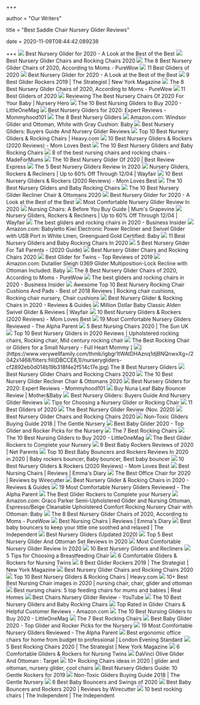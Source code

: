 +++
        
author = "Our Writers"
        
title = "Best Saddle Chair Nursery Glider Reviews"
        
date = 2020-11-09T08:44:42.089238
        
+++
[ ![](https://42e7xc172a051i7v1iyv99nn-wpengine.netdna-ssl.com/wp-content/uploads/2018/11/paxton-recliner-c.jpg)](https://42e7xc172a051i7v1iyv99nn-wpengine.netdna-ssl.com/wp-content/uploads/2018/11/paxton-recliner-c.jpg) Best Nursery Glider for 2020 - A Look at the Best of the Best
[ ![](http://images.agoramedia.com/wte3.0/gcms/Best-Nursery-Gliders-July-2020-722x406.jpg?width=414)](http://images.agoramedia.com/wte3.0/gcms/Best-Nursery-Gliders-July-2020-722x406.jpg?width=414) Best Nursery Glider Chairs and Rocking Chairs 2020
[ ![](https://purewows3.imgix.net/images/articles/2020_01/best-nursery-glider-graham-glider-400.jpg?auto=format,compress&cs=strip)](https://purewows3.imgix.net/images/articles/2020_01/best-nursery-glider-graham-glider-400.jpg?auto=format,compress&cs=strip) The 8 Best Nursery Glider Chairs of 2020, According to Moms - PureWow
[ ![](https://res.cloudinary.com/babylist/image/upload/f_auto,q_auto:best,c_scale/v1584597604/best-of-gliders-pin_dbt57k.jpg)](https://res.cloudinary.com/babylist/image/upload/f_auto,q_auto:best,c_scale/v1584597604/best-of-gliders-pin_dbt57k.jpg) 11 Best Gliders of 2020
[ ![](https://42e7xc172a051i7v1iyv99nn-wpengine.netdna-ssl.com/wp-content/uploads/2019/03/wingback-swivel-glider-recliner-o.jpg)](https://42e7xc172a051i7v1iyv99nn-wpengine.netdna-ssl.com/wp-content/uploads/2019/03/wingback-swivel-glider-recliner-o.jpg) Best Nursery Glider for 2020 - A Look at the Best of the Best
[ ![](https://pyxis.nymag.com/v1/imgs/4f8/083/31b33f755876455f8380f6de5750fc51b7-glider-rocker-01-.rsquare.w1200.jpg)](https://pyxis.nymag.com/v1/imgs/4f8/083/31b33f755876455f8380f6de5750fc51b7-glider-rocker-01-.rsquare.w1200.jpg) 9 Best Glider Rockers 2019 | The Strategist | New York Magazine
[ ![](https://purewows3.imgix.net/images/articles/2020_01/best-nursery-glider-babyletto-kiwi-electronic-glider.jpg?auto=format,compress&cs=strip)](https://purewows3.imgix.net/images/articles/2020_01/best-nursery-glider-babyletto-kiwi-electronic-glider.jpg?auto=format,compress&cs=strip) The 8 Best Nursery Glider Chairs of 2020, According to Moms - PureWow
[ ![](https://res.cloudinary.com/babylist/image/upload/f_auto,q_auto:best,c_scale,w_768/v1565023149/hello-baby/best-baby-gliders-nursery-rocker-babyletto-header.jpg)](https://res.cloudinary.com/babylist/image/upload/f_auto,q_auto:best,c_scale,w_768/v1565023149/hello-baby/best-baby-gliders-nursery-rocker-babyletto-header.jpg) 11 Best Gliders of 2020
[ ![](https://nurseryhero.com/nh-content/uploads/2017/03/Best-Chairs-For-Baby-Nursery-Dutailier-Glider.jpg)](https://nurseryhero.com/nh-content/uploads/2017/03/Best-Chairs-For-Baby-Nursery-Dutailier-Glider.jpg) Reviewing The Best Nursery Chairs Of 2020 For Your Baby | Nursery Hero
[ ![](https://littleonemag.com/wp-content/uploads/2018/08/glider1-large_1024x1024-1.jpg)](https://littleonemag.com/wp-content/uploads/2018/08/glider1-large_1024x1024-1.jpg) The 10 Best Nursing Gliders to Buy 2020 - LittleOneMag
[ ![](https://mommyhood101.com/images/naomihome.jpg)](https://mommyhood101.com/images/naomihome.jpg) Best Nursery Gliders for 2020: Expert Reviews - Mommyhood101
[ ![](https://www.verywellfamily.com/thmb/VBZuTOjf40Ij7dpGbCriQ1mdVh0=/706x626/filters:no_upscale():max_bytes(150000):strip_icc()/ScreenShot2019-05-07at11.00.00AM-9464c8b515964123b04a7f7f5d55b9a0.jpg)](https://www.verywellfamily.com/thmb/VBZuTOjf40Ij7dpGbCriQ1mdVh0=/706x626/filters:no_upscale():max_bytes(150000):strip_icc()/ScreenShot2019-05-07at11.00.00AM-9464c8b515964123b04a7f7f5d55b9a0.jpg) The 8 Best Nursery Gliders
[ ![](https://images-na.ssl-images-amazon.com/images/I/5104FYGOiJL._SX569_.jpg)](https://images-na.ssl-images-amazon.com/images/I/5104FYGOiJL._SX569_.jpg) Amazon.com: Windsor Glider and Ottoman, White with Gray Cushion: Baby
[ ![](https://parent.guide/wp-content/uploads/2018/07/Final-Review-of-the-Best-Nursery-Gliders.jpg)](https://parent.guide/wp-content/uploads/2018/07/Final-Review-of-the-Best-Nursery-Gliders.jpg) Best Nursery Gliders: Buyers Guide And Nursery Glider Reviews
[ ![](https://heavy.com/wp-content/uploads/2017/08/best-nursery-gliders.jpg?quality=65&strip=all&w=780)](https://heavy.com/wp-content/uploads/2017/08/best-nursery-gliders.jpg?quality=65&strip=all&w=780) Top 10 Best Nursery Gliders & Rocking Chairs | Heavy.com
[ ![](https://m.media-amazon.com/images/I/416EEUVR0oL.jpg)](https://m.media-amazon.com/images/I/416EEUVR0oL.jpg) 10 Best Nursery Gliders & Rockers (2020 Reviews) - Mom Loves Best
[ ![](https://images.ctfassets.net/6m9bd13t776q/3eKpFCjrDyesSwckaEwwk2/561df261630a836d6105ead96cdf41a7/02-pottery-barn-kids-best-nursery-glider-750x550.jpg?q=75)](https://images.ctfassets.net/6m9bd13t776q/3eKpFCjrDyesSwckaEwwk2/561df261630a836d6105ead96cdf41a7/02-pottery-barn-kids-best-nursery-glider-750x550.jpg?q=75) The 10 Best Nursery Gliders and Baby Rocking Chairs
[ ![](https://images.immediate.co.uk/production/volatile/sites/28/2020/06/best-nursing-chairs-a0e3921.jpg?quality=90&resize=768,574)](https://images.immediate.co.uk/production/volatile/sites/28/2020/06/best-nursing-chairs-a0e3921.jpg?quality=90&resize=768,574) 8 of the best nursing chairs and rocking chairs - MadeForMums
[ ![](https://bestreviewexpress.com/wp-content/uploads/2018/09/Best-Nursery-Glider-Reviews-min.jpg)](https://bestreviewexpress.com/wp-content/uploads/2018/09/Best-Nursery-Glider-Reviews-min.jpg) The 10 Best Nursery Glider Of 2020 | Best Review Express
[ ![](https://furniturescollection.com/wp-content/uploads/2019/12/Best-Nursery-Gliders.jpg)](https://furniturescollection.com/wp-content/uploads/2019/12/Best-Nursery-Gliders.jpg) The 5 Best Nursery Gliders Review In 2020
[ ![](https://secure.img1-fg.wfcdn.com/im/11083522/resize-h600-w600%5Ecompr-r85/6859/68596904/Nursery+Gliders%2C+Rockers+%26+Recliners.jpg)](https://secure.img1-fg.wfcdn.com/im/11083522/resize-h600-w600%5Ecompr-r85/6859/68596904/Nursery+Gliders%2C+Rockers+%26+Recliners.jpg) Nursery Gliders, Rockers & Recliners | Up to 60% Off Through 12/04 | Wayfair
[ ![](https://m.media-amazon.com/images/I/31MTpNhVi7L.jpg)](https://m.media-amazon.com/images/I/31MTpNhVi7L.jpg) 10 Best Nursery Gliders & Rockers (2020 Reviews) - Mom Loves Best
[ ![](https://images.ctfassets.net/6m9bd13t776q/lYZyPvhJzaAYeU6QCSCc6/3c90c1a0cc49cd09cc52d2acea7dffb1/top-10-gliders-rockers-nursery-950x1152.jpg?h=576&q=75&w=475)](https://images.ctfassets.net/6m9bd13t776q/lYZyPvhJzaAYeU6QCSCc6/3c90c1a0cc49cd09cc52d2acea7dffb1/top-10-gliders-rockers-nursery-950x1152.jpg?h=576&q=75&w=475) The 10 Best Nursery Gliders and Baby Rocking Chairs
[ ![](https://mk0muchneededonc94iq.kinstacdn.com/wp-content/uploads/2020/02/Naomi-Home-Brisbane-Glider-Ottoman-Set-List.jpg)](https://mk0muchneededonc94iq.kinstacdn.com/wp-content/uploads/2020/02/Naomi-Home-Brisbane-Glider-Ottoman-Set-List.jpg) The 10 Best Nursery Glider Recliner Chair & Ottomans 2020
[ ![](https://42e7xc172a051i7v1iyv99nn-wpengine.netdna-ssl.com/wp-content/uploads/2018/05/Screen-Shot-2018-05-21-at-11.26.16-AM-300x287.png)](https://42e7xc172a051i7v1iyv99nn-wpengine.netdna-ssl.com/wp-content/uploads/2018/05/Screen-Shot-2018-05-21-at-11.26.16-AM-300x287.png) Best Nursery Glider for 2020 - A Look at the Best of the Best
[ ![](https://www.bestncool.com/wp-content/uploads/2020/09/Best-Reclining-Glider-For-Nursery-Best-Nursery-Glider-In-2020.jpg)](https://www.bestncool.com/wp-content/uploads/2020/09/Best-Reclining-Glider-For-Nursery-Best-Nursery-Glider-In-2020.jpg) Most Comfortable Nursery Glider Review In 2020
[ ![](https://cdn.mumsgrapevine.com.au/site/wp-content/uploads/2017/07/Nursing-Chair-BG-header-c.jpg)](https://cdn.mumsgrapevine.com.au/site/wp-content/uploads/2017/07/Nursing-Chair-BG-header-c.jpg) Nursing Chairs: A Before You Buy Guide | Mum's Grapevine
[ ![](https://secure.img1-fg.wfcdn.com/im/73078223/compr-r85/1049/104922498/default.jpg)](https://secure.img1-fg.wfcdn.com/im/73078223/compr-r85/1049/104922498/default.jpg) Nursery Gliders, Rockers & Recliners | Up to 60% Off Through 12/04 | Wayfair
[ ![](https://i.insider.com/596e1a07552be5b6088b4f5c?width=1100&format=jpeg&auto=webp)](https://i.insider.com/596e1a07552be5b6088b4f5c?width=1100&format=jpeg&auto=webp) The best gliders and rocking chairs in 2020 - Business Insider
[ ![](https://images-na.ssl-images-amazon.com/images/I/91ZIRYnk7KL._SL1500_.jpg)](https://images-na.ssl-images-amazon.com/images/I/91ZIRYnk7KL._SL1500_.jpg) Amazon.com: Babyletto Kiwi Electronic Power Recliner and Swivel Glider with  USB Port in White Linen, Greenguard Gold Certified: Baby
[ ![](https://cdn2.momjunction.com/wp-content/uploads/2015/04/11-Best-Nursery-Gliders-and-Baby-Rocking-Chairs-In-2019-1-910x1024.jpg)](https://cdn2.momjunction.com/wp-content/uploads/2015/04/11-Best-Nursery-Gliders-and-Baby-Rocking-Chairs-In-2019-1-910x1024.jpg) 11 Best Nursery Gliders and Baby Rocking Chairs In 2020
[ ![](https://smilyparents.com/wp-content/uploads/2020/08/best-nursery-glider-for-tall-parents.jpg)](https://smilyparents.com/wp-content/uploads/2020/08/best-nursery-glider-for-tall-parents.jpg) 5 Best Nursery Glider For Tall Parents - (2020 Guide)
[ ![](https://images.agoramedia.com/wte3.0/gcms/Baby-Relax-Mikayla-Swivel-Gliding-Recliner.jpg)](https://images.agoramedia.com/wte3.0/gcms/Baby-Relax-Mikayla-Swivel-Gliding-Recliner.jpg) Best Nursery Glider Chairs and Rocking Chairs 2020
[ ![](https://www.bestwhitenoisemachinebaby.com/wp-content/uploads/2017/10/Best-Glider-for-Twins-1280x720.png)](https://www.bestwhitenoisemachinebaby.com/wp-content/uploads/2017/10/Best-Glider-for-Twins-1280x720.png) Best Glider for Twins - Top Reviews of 2019
[ ![](https://images-na.ssl-images-amazon.com/images/I/81OE-EOlyaL._SY355_.jpg)](https://images-na.ssl-images-amazon.com/images/I/81OE-EOlyaL._SY355_.jpg) Amazon.com: Dutailier Sleigh 0369 Glider Multiposition-Lock Recline with  Ottoman Included: Baby
[ ![](https://purewows3.imgix.net/images/articles/2020_01/best-nursery-glider-graham-glider.jpg?auto=format,compress&cs=strip)](https://purewows3.imgix.net/images/articles/2020_01/best-nursery-glider-graham-glider.jpg?auto=format,compress&cs=strip) The 8 Best Nursery Glider Chairs of 2020, According to Moms - PureWow
[ ![](https://i.insider.com/596e197b552be552008b4fdb?width=600&format=jpeg&auto=webp)](https://i.insider.com/596e197b552be552008b4fdb?width=600&format=jpeg&auto=webp) The best gliders and rocking chairs in 2020 - Business Insider
[ ![](https://i.pinimg.com/600x315/7e/47/ed/7e47ed1c5d43e87b38517110354a0d8a.jpg)](https://i.pinimg.com/600x315/7e/47/ed/7e47ed1c5d43e87b38517110354a0d8a.jpg) Awesome Top 10 Best Nursery Rocking Chair Cushions And Pads - Best of 2018  Reviews | Rocking chair cushions, Rocking chair nursery, Chair cushions
[ ![](https://www.feedfond.com/wp-content/uploads/2018/05/Best-nursery-glider-chair-featured-image.jpg)](https://www.feedfond.com/wp-content/uploads/2018/05/Best-nursery-glider-chair-featured-image.jpg) Best Nursery Glider & Rocking Chairs in 2020 - Reviews & Guides
[ ![](https://secure.img1-fg.wfcdn.com/im/99517259/compr-r85/9541/95417180/alden-swivel-glider.jpg)](https://secure.img1-fg.wfcdn.com/im/99517259/compr-r85/9541/95417180/alden-swivel-glider.jpg) Million Dollar Baby Classic Alden Swivel Glider & Reviews | Wayfair
[ ![](https://m.media-amazon.com/images/I/41IvFfa26IL.jpg)](https://m.media-amazon.com/images/I/41IvFfa26IL.jpg) 10 Best Nursery Gliders & Rockers (2020 Reviews) - Mom Loves Best
[ ![](https://www.thealphaparent.com/wp-content/uploads/2018/11/baby-relax.jpg)](https://www.thealphaparent.com/wp-content/uploads/2018/11/baby-relax.jpg) 19 Most Comfortable Nursery Gliders Reviewed - The Alpha Parent
[ ![](https://www.thesun.co.uk/wp-content/uploads/2019/02/poa%CC%88ng-rocking-chair-birch-veneer-glose-eggshell__0452037_pe600918_s5-1.jpg)](https://www.thesun.co.uk/wp-content/uploads/2019/02/poa%CC%88ng-rocking-chair-birch-veneer-glose-eggshell__0452037_pe600918_s5-1.jpg) 5 Best Nursing Chairs 2020 | The Sun UK
[ ![](https://i.pinimg.com/originals/74/31/a4/7431a47fd27800a90259e9d4d9fb631f.png)](https://i.pinimg.com/originals/74/31/a4/7431a47fd27800a90259e9d4d9fb631f.png) Top 10 Best Nursery Gliders in 2020 Reviews | Upholstered rocking chairs, Rocking  chair, Mid century rocking chair
[ ![](https://fullheartmommy.com/wp-content/uploads/2019/11/8-beautiful-gliders-for-small-nurseries-683x1024.png)](https://fullheartmommy.com/wp-content/uploads/2019/11/8-beautiful-gliders-for-small-nurseries-683x1024.png) The Best Rocking Chair or Gliders for a Small Nursery - Full Heart Mommy
[ ![](https://www.verywellfamily.com/thmb/igbgr1tWAtDHAznq1djBNQnwxXg=/2042x1468/filters:fill(DBCCE8,1)/nurserygliders-cf2892eb0d014b19b318f4e2f514c17e.jpg)](https://www.verywellfamily.com/thmb/igbgr1tWAtDHAznq1djBNQnwxXg=/2042x1468/filters:fill(DBCCE8,1)/nurserygliders-cf2892eb0d014b19b318f4e2f514c17e.jpg) The 8 Best Nursery Gliders
[ ![](https://images.agoramedia.com/wte3.0/gcms/storkcraft-tuscany-espresso-glider-and-ottoman-gray.jpg)](https://images.agoramedia.com/wte3.0/gcms/storkcraft-tuscany-espresso-glider-and-ottoman-gray.jpg) Best Nursery Glider Chairs and Rocking Chairs 2020
[ ![](https://mk0muchneededonc94iq.kinstacdn.com/wp-content/uploads/2020/02/Graco-Parker-Semi-Upholstered-List-1.jpg)](https://mk0muchneededonc94iq.kinstacdn.com/wp-content/uploads/2020/02/Graco-Parker-Semi-Upholstered-List-1.jpg) The 10 Best Nursery Glider Recliner Chair & Ottomans 2020
[ ![](https://mommyhood101.com/images/Best-Nursery-Gliders-Rocking-Chairs.jpg)](https://mommyhood101.com/images/Best-Nursery-Gliders-Rocking-Chairs.jpg) Best Nursery Gliders for 2020: Expert Reviews - Mommyhood101
[ ![](https://motherandbaby.blob.core.windows.net/web/1/root/chair-silver-nunaleaf_w800_h800.jpg)](https://motherandbaby.blob.core.windows.net/web/1/root/chair-silver-nunaleaf_w800_h800.jpg) Buy Nuna Leaf Baby Bouncer Review | Mother&Baby
[ ![](https://parent.guide/wp-content/uploads/2018/07/Barton-Upholstered-Nursery-Glider-Rocking-Chair.jpg)](https://parent.guide/wp-content/uploads/2018/07/Barton-Upholstered-Nursery-Glider-Rocking-Chair.jpg) Best Nursery Gliders: Buyers Guide And Nursery Glider Reviews
[ ![](https://images.ctfassets.net/6m9bd13t776q/12guYCc3AD6EtDBjN2pzSO/abc48eede348541f3d13c4658f666180/nursery-chair-baby-sibling-2160x1200.jpg?h=367&q=75&w=660)](https://images.ctfassets.net/6m9bd13t776q/12guYCc3AD6EtDBjN2pzSO/abc48eede348541f3d13c4658f666180/nursery-chair-baby-sibling-2160x1200.jpg?h=367&q=75&w=660) Tips for Choosing a Nursery Glider or Rocking Chair
[ ![](https://images.ctfassets.net/50gzycvace50/fde49f79e75031289b1ef30450e852eb8b92fc7f3bcab013082b3b1aa2cfa750/c35922b78295fd7f8f0e8b6a3e5e18f9/fde49f79e75031289b1ef30450e852eb8b92fc7f3bcab013082b3b1aa2cfa750.png?fl=progressive&fm=jpg&bg=rgb:f9f9f9&w=620&h=620)](https://images.ctfassets.net/50gzycvace50/fde49f79e75031289b1ef30450e852eb8b92fc7f3bcab013082b3b1aa2cfa750/c35922b78295fd7f8f0e8b6a3e5e18f9/fde49f79e75031289b1ef30450e852eb8b92fc7f3bcab013082b3b1aa2cfa750.png?fl=progressive&fm=jpg&bg=rgb:f9f9f9&w=620&h=620) 11 Best Gliders of 2020
[ ![](https://top-mom.com/wp-content/uploads/2019/12/best-nursery-glider.jpg)](https://top-mom.com/wp-content/uploads/2019/12/best-nursery-glider.jpg) The Best Nursery Glider  Review (Nov. 2020)
[ ![](https://images.agoramedia.com/wte3.0/gcms/Naomi-Home-Brisbane-Glider-Ottoman-Set-Cream-Finish-Espresso.jpg)](https://images.agoramedia.com/wte3.0/gcms/Naomi-Home-Brisbane-Glider-Ottoman-Set-Cream-Finish-Espresso.jpg) Best Nursery Glider Chairs and Rocking Chairs 2020
[ ![](https://www.gentlenursery.com/wp-content/uploads/2017/10/best-non-toxic-gliders-for-babys-nursery-room.jpg)](https://www.gentlenursery.com/wp-content/uploads/2017/10/best-non-toxic-gliders-for-babys-nursery-room.jpg) Non-Toxic Gliders Buying Guide 2018 | The Gentle Nursery
[ ![](https://m.media-amazon.com/images/I/41a3gtaaWUL.jpg)](https://m.media-amazon.com/images/I/41a3gtaaWUL.jpg) Best Baby Glider 2020 - Top Glider and Rocker Picks for the Nursery
[ ![](https://www.thespruce.com/thmb/jtJJ2c46m14QBWt2V-NHm_uMY4w=/900x0/filters:no_upscale():max_bytes(150000):strip_icc()/wayfair-rocking-chair-157c9e825da54bbca063ec68059ee58a.jpg)](https://www.thespruce.com/thmb/jtJJ2c46m14QBWt2V-NHm_uMY4w=/900x0/filters:no_upscale():max_bytes(150000):strip_icc()/wayfair-rocking-chair-157c9e825da54bbca063ec68059ee58a.jpg) The 7 Best Rocking Chairs
[ ![](https://littleonemag.com/wp-content/uploads/2018/07/71ezCWl0F9L._SX522_.jpg)](https://littleonemag.com/wp-content/uploads/2018/07/71ezCWl0F9L._SX522_.jpg) The 10 Best Nursing Gliders to Buy 2020 - LittleOneMag
[ ![](https://www.lucieslist.com/wp-content/uploads/2019/10/Ikea-Poang-Rocking-Chair.jpeg)](https://www.lucieslist.com/wp-content/uploads/2019/10/Ikea-Poang-Rocking-Chair.jpeg) The Best Glider Rockers to Complete your Nursery
[ ![](https://netparents.org/wp-content/uploads/2018/11/Best-Baby-Rockers-Reviews-1-1170x730_c.png)](https://netparents.org/wp-content/uploads/2018/11/Best-Baby-Rockers-Reviews-1-1170x730_c.png) 9 Best Baby Rockers Reviews of 2020 | Net Parents
[ ![](https://i.pinimg.com/originals/3e/c9/b7/3ec9b76eb4940c228640affd9f1523a6.png)](https://i.pinimg.com/originals/3e/c9/b7/3ec9b76eb4940c228640affd9f1523a6.png) Top 10 Best Baby Bouncers and Rockers Reviews In 2020 in 2020 | Baby  rockers bouncer, Baby bouncer, Best baby bouncer
[ ![](https://momlovesbest.com/wp-content/uploads/2018/08/Best-Nursery-Gliders-1-1.jpg)](https://momlovesbest.com/wp-content/uploads/2018/08/Best-Nursery-Gliders-1-1.jpg) 10 Best Nursery Gliders & Rockers (2020 Reviews) - Mom Loves Best
[ ![](https://www.emmasdiary.co.uk/images/default-source/default-album/nursing-chair7205ba8f491d6e5b9e79ff0000427a78.jpg?sfvrsn=dc18d4ac_0)](https://www.emmasdiary.co.uk/images/default-source/default-album/nursing-chair7205ba8f491d6e5b9e79ff0000427a78.jpg?sfvrsn=dc18d4ac_0) Best Nursing Chairs | Reviews | Emma's Diary
[ ![](https://cdn.thewirecutter.com/wp-content/media/2020/09/officechairs-2048px-9607.jpg?auto=webp&crop=1.91:1&width=1200)](https://cdn.thewirecutter.com/wp-content/media/2020/09/officechairs-2048px-9607.jpg?auto=webp&crop=1.91:1&width=1200) The Best Office Chair for 2020 | Reviews by Wirecutter
[ ![](https://ws-na.amazon-adsystem.com/widgets/q?_encoding=UTF8&ASIN=B00I2HDG7W&Format=_SL250_&ID=AsinImage&MarketPlace=US&ServiceVersion=20070822&WS=1&tag=feedfond-20)](https://ws-na.amazon-adsystem.com/widgets/q?_encoding=UTF8&ASIN=B00I2HDG7W&Format=_SL250_&ID=AsinImage&MarketPlace=US&ServiceVersion=20070822&WS=1&tag=feedfond-20) Best Nursery Glider & Rocking Chairs in 2020 - Reviews & Guides
[ ![](https://www.thealphaparent.com/wp-content/uploads/2018/11/nursery-glider-chair-baby.jpg)](https://www.thealphaparent.com/wp-content/uploads/2018/11/nursery-glider-chair-baby.jpg) 19 Most Comfortable Nursery Gliders Reviewed - The Alpha Parent
[ ![](https://www.lucieslist.com/wp-content/uploads/2014/04/shermag.png)](https://www.lucieslist.com/wp-content/uploads/2014/04/shermag.png) The Best Glider Rockers to Complete your Nursery
[ ![](https://images-na.ssl-images-amazon.com/images/I/81QOgILln-L._SL1500_.jpg)](https://images-na.ssl-images-amazon.com/images/I/81QOgILln-L._SL1500_.jpg) Amazon.com: Graco Parker Semi-Upholstered Glider and Nursing Ottoman,  Espresso/Beige Cleanable Upholstered Comfort Rocking Nursery Chair with  Ottoman: Baby
[ ![](https://purewows3.imgix.net/images/articles/2020_01/best-nursery-glider-Monte-Como.jpg?auto=format,compress&cs=strip)](https://purewows3.imgix.net/images/articles/2020_01/best-nursery-glider-Monte-Como.jpg?auto=format,compress&cs=strip) The 8 Best Nursery Glider Chairs of 2020, According to Moms - PureWow
[ ![](https://www.emmasdiary.co.uk/images/default-source/default-album/18a05ba8f491d6e5b9e79ff0000427a78.jpg?sfvrsn=3518d4ac_0)](https://www.emmasdiary.co.uk/images/default-source/default-album/18a05ba8f491d6e5b9e79ff0000427a78.jpg?sfvrsn=3518d4ac_0) Best Nursing Chairs | Reviews | Emma's Diary
[ ![](https://static.independent.co.uk/s3fs-public/thumbnails/image/2020/04/15/14/best-baby-bouncers-.jpg)](https://static.independent.co.uk/s3fs-public/thumbnails/image/2020/04/15/14/best-baby-bouncers-.jpg) Best baby bouncers to keep your little one soothed and relaxed | The  Independent
[ ![](https://static0.babygagaimages.com/wordpress/wp-content/uploads/2020/05/du.jpg)](https://static0.babygagaimages.com/wordpress/wp-content/uploads/2020/05/du.jpg) Best Nursery Gliders (Updated 2020)
[ ![](https://nitrocdn.com/BLzEYvlIaLYoRSMQvJArGuHYREXJzVMs/assets/static/source/rev-164127f/images/I/81QmPjIlfIL._SX300_.jpg)](https://nitrocdn.com/BLzEYvlIaLYoRSMQvJArGuHYREXJzVMs/assets/static/source/rev-164127f/images/I/81QmPjIlfIL._SX300_.jpg) Top 5 Best Nursery Glider And Ottoman Set Reviews In 2020
[ ![](https://www.bestncool.com/wp-content/uploads/2020/09/Reclining-Glider-For-Nursery-Best-Nursery-Glider-In-2020-683x1024.jpg)](https://www.bestncool.com/wp-content/uploads/2020/09/Reclining-Glider-For-Nursery-Best-Nursery-Glider-In-2020-683x1024.jpg) Most Comfortable Nursery Glider Review In 2020
[ ![](https://parent.guide/wp-content/uploads/2019/03/Best-Recliner-Glider-For-Your-Baby.jpg)](https://parent.guide/wp-content/uploads/2019/03/Best-Recliner-Glider-For-Your-Baby.jpg) 10 Best Nursery Gliders and Recliners
[ ![](https://www.verywellfamily.com/thmb/U_aoOJPMFy5RSLEtXhfG41wXgeI=/2129x1411/filters:no_upscale():max_bytes(150000):strip_icc()/81860177-56a6b2333df78cf7728fc878.jpg)](https://www.verywellfamily.com/thmb/U_aoOJPMFy5RSLEtXhfG41wXgeI=/2129x1411/filters:no_upscale():max_bytes(150000):strip_icc()/81860177-56a6b2333df78cf7728fc878.jpg) 5 Tips for Choosing a Breastfeeding Chair
[ ![](https://modernmoms.club/wp-content/uploads/2019/07/Babyletto-Tuba-Extra-Wide-Swivel-Glider-1.jpg)](https://modernmoms.club/wp-content/uploads/2019/07/Babyletto-Tuba-Extra-Wide-Swivel-Glider-1.jpg) 6 Comfortable Gliders & Rockers for Nursing Twins
[ ![](https://pyxis.nymag.com/v1/imgs/604/84d/6e4902ec484f4b3dcba1a1e76b6acb16d1-glider-13.2x.w600.jpg)](https://pyxis.nymag.com/v1/imgs/604/84d/6e4902ec484f4b3dcba1a1e76b6acb16d1-glider-13.2x.w600.jpg) 9 Best Glider Rockers 2019 | The Strategist | New York Magazine
[ ![](https://images.agoramedia.com/wte3.0/gcms/babyletto-tuba-glider-in-seafoam.jpg)](https://images.agoramedia.com/wte3.0/gcms/babyletto-tuba-glider-in-seafoam.jpg) Best Nursery Glider Chairs and Rocking Chairs 2020
[ ![](https://i.ytimg.com/vi/ecQudTwGo_I/hqdefault.jpg)](https://i.ytimg.com/vi/ecQudTwGo_I/hqdefault.jpg) Top 10 Best Nursery Gliders & Rocking Chairs | Heavy.com
[ ![](https://i.pinimg.com/236x/41/67/9e/41679e3ef785e6492f6e0a28431c58cd.jpg)](https://i.pinimg.com/236x/41/67/9e/41679e3ef785e6492f6e0a28431c58cd.jpg) 10+ Best Best Nursing Chair images in 2020 | nursing chair, chair, glider  and ottoman
[ ![](https://cdn.mos.cms.futurecdn.net/WKv6eUoPiDVimjs7yHzqKg.gif)](https://cdn.mos.cms.futurecdn.net/WKv6eUoPiDVimjs7yHzqKg.gif) Best nursing chairs: 5 top feeding chairs for mums and babies | Real Homes
[ ![](https://i.ytimg.com/vi/5WFEXavnBh0/hqdefault.jpg)](https://i.ytimg.com/vi/5WFEXavnBh0/hqdefault.jpg) Best Chairs Nursery Glider Review - YouTube
[ ![](https://images.ctfassets.net/6m9bd13t776q/6FN2pHFiIEQ86yMIYMcS6i/eaf2eb1667b2a968ffeaca3378ce585e/09-baby-relax-best-nursery-glider-750x550.jpg?q=75)](https://images.ctfassets.net/6m9bd13t776q/6FN2pHFiIEQ86yMIYMcS6i/eaf2eb1667b2a968ffeaca3378ce585e/09-baby-relax-best-nursery-glider-750x550.jpg?q=75) The 10 Best Nursery Gliders and Baby Rocking Chairs
[ ![](https://m.media-amazon.com/images/S/onsitepublishing-media-prod/fd4d5a1c-8a12-4577-becb-775778d48aaf/images/b22bb39d-f12a-4a87-a411-87404f328eb0.jpg)](https://m.media-amazon.com/images/S/onsitepublishing-media-prod/fd4d5a1c-8a12-4577-becb-775778d48aaf/images/b22bb39d-f12a-4a87-a411-87404f328eb0.jpg) Top Rated in Glider Chairs & Helpful Customer Reviews - Amazon.com
[ ![](https://littleonemag.com/wp-content/uploads/2018/07/611Y4hj5TBL._SX522_-386x400.jpg)](https://littleonemag.com/wp-content/uploads/2018/07/611Y4hj5TBL._SX522_-386x400.jpg) The 10 Best Nursing Gliders to Buy 2020 - LittleOneMag
[ ![](https://www.thespruce.com/thmb/Ikh4d2Vl6l2lPSURwDuM7Dfy2_Y=/900x0/filters:no_upscale():max_bytes(150000):strip_icc()/3006-CF200-W03-1-fdb155d7bff64443a906b8e61d174af7.jpg)](https://www.thespruce.com/thmb/Ikh4d2Vl6l2lPSURwDuM7Dfy2_Y=/900x0/filters:no_upscale():max_bytes(150000):strip_icc()/3006-CF200-W03-1-fdb155d7bff64443a906b8e61d174af7.jpg) The 7 Best Rocking Chairs
[ ![](https://m.media-amazon.com/images/I/41NKy4uIGLL.jpg)](https://m.media-amazon.com/images/I/41NKy4uIGLL.jpg) Best Baby Glider 2020 - Top Glider and Rocker Picks for the Nursery
[ ![](https://www.thealphaparent.com/wp-content/uploads/2018/11/Storkcraft-Custom-Hoop-Glider-and-Ottoman-White-Grey.jpg)](https://www.thealphaparent.com/wp-content/uploads/2018/11/Storkcraft-Custom-Hoop-Glider-and-Ottoman-White-Grey.jpg) 19 Most Comfortable Nursery Gliders Reviewed - The Alpha Parent
[ ![](https://static.standard.co.uk/s3fs-public/thumbnails/image/2020/06/19/10/office-chairs.jpg?w968)](https://static.standard.co.uk/s3fs-public/thumbnails/image/2020/06/19/10/office-chairs.jpg?w968) Best ergonomic office chairs for home from budget to professional | London  Evening Standard
[ ![](https://pyxis.nymag.com/v1/imgs/dc8/a74/fbccec015aa80013b4aab018800d1292df-rocking-chair-lede.rsquare.w700.jpg)](https://pyxis.nymag.com/v1/imgs/dc8/a74/fbccec015aa80013b4aab018800d1292df-rocking-chair-lede.rsquare.w700.jpg) 5 Best Rocking Chairs 2020 | The Strategist | New York Magazine
[ ![](https://modernmoms.club/wp-content/uploads/2019/07/Best-Gliders-for-Nursing-Twins.jpg?ezimgfmt=rs:350x215/rscb2/ng:webp/ngcb2)](https://modernmoms.club/wp-content/uploads/2019/07/Best-Gliders-for-Nursing-Twins.jpg?ezimgfmt=rs:350x215/rscb2/ng:webp/ngcb2) 6 Comfortable Gliders & Rockers for Nursing Twins
[ ![](https://target.scene7.com/is/image/Target/GUEST_e51f9865-efb5-400c-afbf-f957aa1821a0?wid=488&hei=488&fmt=pjpeg)](https://target.scene7.com/is/image/Target/GUEST_e51f9865-efb5-400c-afbf-f957aa1821a0?wid=488&hei=488&fmt=pjpeg) DaVinci Olive Glider And Ottoman : Target
[ ![](https://i.pinimg.com/236x/c5/8d/21/c58d21a67faf7ca9f79260f8f52f1af1.jpg)](https://i.pinimg.com/236x/c5/8d/21/c58d21a67faf7ca9f79260f8f52f1af1.jpg) 10+ Rocking Chairs ideas in 2020 | glider and ottoman, nursery glider, cool  chairs
[ ![](https://mk0helpfulhabit24ft7.kinstacdn.com/wp-content/uploads/2017/07/Best-Nursery-Glider.jpg)](https://mk0helpfulhabit24ft7.kinstacdn.com/wp-content/uploads/2017/07/Best-Nursery-Glider.jpg) Best Nursery Gliders Guide: 10 Gentle Rockers for 2019
[ ![](https://www.gentlenursery.com/wp-content/uploads/2017/10/best-gliders-for-nursery.jpeg)](https://www.gentlenursery.com/wp-content/uploads/2017/10/best-gliders-for-nursery.jpeg) Non-Toxic Gliders Buying Guide 2018 | The Gentle Nursery
[ ![](https://res.cloudinary.com/babylist/image/upload/f_auto,q_auto:best,c_scale/v1584596716/Best-of-bouncers-and-swings-2020-pin_cxtaen.jpg)](https://res.cloudinary.com/babylist/image/upload/f_auto,q_auto:best,c_scale/v1584596716/Best-of-bouncers-and-swings-2020-pin_cxtaen.jpg) 6 Best Baby Bouncers and Swings of 2020
[ ![](https://cdn.thewirecutter.com/wp-content/uploads/2017/11/baby-bouncers-2x1-lowres9905.jpg)](https://cdn.thewirecutter.com/wp-content/uploads/2017/11/baby-bouncers-2x1-lowres9905.jpg) Best Baby Bouncers and Rockers 2020 | Reviews by Wirecutter
[ ![](https://static.independent.co.uk/s3fs-public/thumbnails/image/2019/04/05/14/rocking-chairs-indybest-2019.jpg?width=1200)](https://static.independent.co.uk/s3fs-public/thumbnails/image/2019/04/05/14/rocking-chairs-indybest-2019.jpg?width=1200) 10 best rocking chairs | The Independent | The Independent
